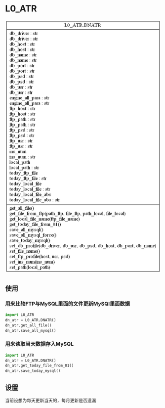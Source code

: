 # L0_ATR

![](../img/L0/L0-ATR-class.png)

## 使用

### 用来比较FTP与MySQL里面的文件更新MySQl里面数据
```python
import L0_ATR
dn_atr = L0_ATR.DNATR()
dn_atr.get_all_file()
dn_atr.save_all_mysql()
```

### 用来读取当天数据存入MySQL
```python
import L0_ATR
dn_atr = L0_ATR.DNATR()
dn_atr.get_today_file_from_01()
dn_atr.save_today_mysql()
```

## 设置
当前设想为每天更新当天的，每月更新是否遗漏
